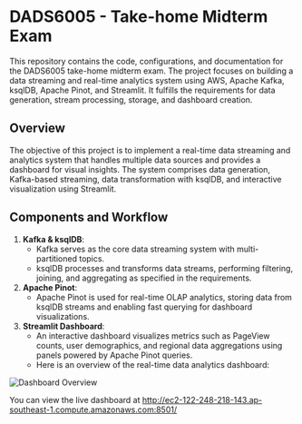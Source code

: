 # DADS6005 - Take-home Midterm Exam
This repository contains the code, configurations, and documentation for the DADS6005 take-home midterm exam. The project focuses on building a data streaming and real-time analytics system using AWS, Apache Kafka, ksqlDB, Apache Pinot, and Streamlit. It fulfills the requirements for data generation, stream processing, storage, and dashboard creation.

## Overview
The objective of this project is to implement a real-time data streaming and analytics system that handles multiple data sources and provides a dashboard for visual insights. The system comprises data generation, Kafka-based streaming, data transformation with ksqlDB, and interactive visualization using Streamlit.

## Components and Workflow
1. **Kafka & ksqlDB**: 
   - Kafka serves as the core data streaming system with multi-partitioned topics.
   - ksqlDB processes and transforms data streams, performing filtering, joining, and aggregating as specified in the requirements​.
2. **Apache Pinot**: 
   - Apache Pinot is used for real-time OLAP analytics, storing data from ksqlDB streams and enabling fast querying for dashboard visualizations.
3. **Streamlit Dashboard**:
   - An interactive dashboard visualizes metrics such as PageView counts, user demographics, and regional data aggregations using panels powered by Apache Pinot queries.
   - Here is an overview of the real-time data analytics dashboard:

![Dashboard Overview](https://i.ibb.co/tHFjktM/Streamlit-Dashboard.png)

You can view the live dashboard at http://ec2-122-248-218-143.ap-southeast-1.compute.amazonaws.com:8501/
